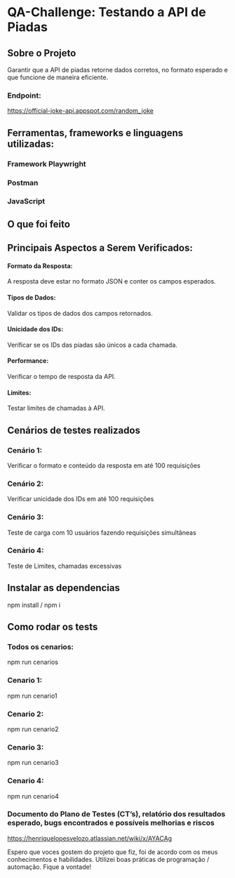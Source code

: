 # QA-Challenge: Testando a API de Piadas

## Sobre o Projeto
Garantir que a API de piadas retorne dados corretos, no formato esperado e que funcione de maneira eficiente.

### Endpoint: 
https://official-joke-api.appspot.com/random_joke

## Ferramentas, frameworks e linguagens utilizadas:

### Framework Playwright
### Postman
### JavaScript

## O que foi feito
## Principais Aspectos a Serem Verificados:

#### Formato da Resposta: 
A resposta deve estar no formato JSON e conter os campos esperados.

#### Tipos de Dados: 
Validar os tipos de dados dos campos retornados.

#### Unicidade dos IDs: 
Verificar se os IDs das piadas são únicos a cada chamada.

#### Performance: 
Verificar o tempo de resposta da API.

#### Limites: 
Testar limites de chamadas à API.

## Cenários de testes realizados
### Cenário 1:
Verificar o formato e conteúdo da resposta em até 100 requisições

### Cenário 2:
Verificar unicidade dos IDs em até 100 requisições

### Cenário 3:
Teste de carga com 10 usuários fazendo requisições simultâneas

### Cenário 4:
Teste de Limites, chamadas excessivas

## Instalar as dependencias
npm install / npm i

## Como rodar os tests
### Todos os cenarios:
npm run cenarios

### Cenario 1:
npm run cenario1

### Cenario 2:
npm run cenario2

### Cenario 3:
npm run cenario3

### Cenario 4:
npm run cenario4

### Documento do Plano de Testes (CT’s), relatório dos resultados esperado, bugs encontrados e possíveis melhorias e riscos
https://henriquelopesvelozo.atlassian.net/wiki/x/AYACAg

Espero que voces gostem do projeto que fiz, foi de acordo com os meus conhecimentos e habilidades. Utilizei boas práticas de programação / automação. Fique a vontade!